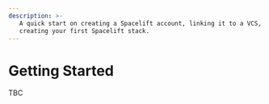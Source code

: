 ```yaml
---
description: >-
   A quick start on creating a Spacelift account, linking it to a VCS, and
   creating your first Spacelift stack.
---
```


# Getting Started

TBC
